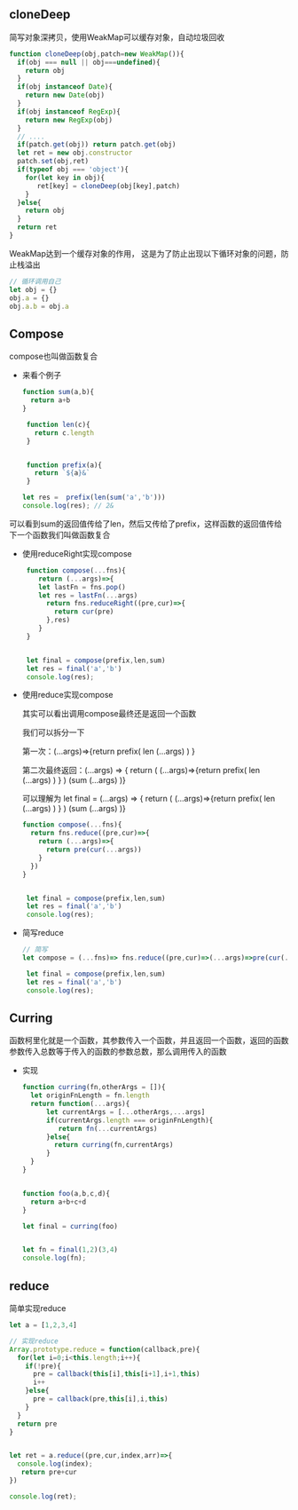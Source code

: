 ## cloneDeep

简写对象深拷贝，使用WeakMap可以缓存对象，自动垃圾回收

```js
function cloneDeep(obj,patch=new WeakMap()){
  if(obj === null || obj===undefined){
    return obj
  }
  if(obj instanceof Date){
    return new Date(obj)
  }
  if(obj instanceof RegExp){
    return new RegExp(obj)
  }
  // ....
  if(patch.get(obj)) return patch.get(obj)
  let ret = new obj.constructor
  patch.set(obj,ret)
  if(typeof obj === 'object'){
    for(let key in obj){
       ret[key] = cloneDeep(obj[key],patch)
    }
  }else{
    return obj
  }
  return ret
}
```

WeakMap达到一个缓存对象的作用， 这是为了防止出现以下循环对象的问题，防止栈溢出

```js
// 循环调用自己 
let obj = {}
obj.a = {}
obj.a.b = obj.a
```

## Compose

compose也叫做函数复合

- 来看个例子

  ```js
  function sum(a,b){
    return a+b
  }
  
   function len(c){
     return c.length
   }
  
  
   function prefix(a){
     return `${a}&`
   }
  
  let res =  prefix(len(sum('a','b')))
  console.log(res); // 2&
  ```

可以看到sum的返回值传给了len，然后又传给了prefix，这样函数的返回值传给下一个函数我们叫做函数复合

- 使用reduceRight实现compose

  ```js
   function compose(...fns){
      return (...args)=>{
      let lastFn = fns.pop()
      let res = lastFn(...args)
        return fns.reduceRight((pre,cur)=>{
          return cur(pre)
        },res)
      }
   }
  
  
   let final = compose(prefix,len,sum)
   let res = final('a','b')
   console.log(res);
  ```

- 使用reduce实现compose

  其实可以看出调用compose最终还是返回一个函数

  我们可以拆分一下

  第一次：(...args)=>{return prefix( len (...args) ) }

  第二次最终返回：(...args) => { return ( (...args)=>{return prefix( len (...args) ) } ) (sum (...args) )}

  可以理解为 let final = (...args) => { return ( (...args)=>{return prefix( len (...args) ) } ) (sum (...args) )}

  ```js
  function compose(...fns){
    return fns.reduce((pre,cur)=>{
      return (...args)=>{
        return pre(cur(...args))
      }
    })
  }
  
  
   let final = compose(prefix,len,sum)
   let res = final('a','b')
   console.log(res);
  ```

- 简写reduce

  ```js
  // 简写
  let compose = (...fns)=> fns.reduce((pre,cur)=>(...args)=>pre(cur(...args)))
  
   let final = compose(prefix,len,sum)
   let res = final('a','b')
   console.log(res);
  
  ```

## Curring

函数柯里化就是一个函数，其参数传入一个函数，并且返回一个函数，返回的函数参数传入总数等于传入的函数的参数总数，那么调用传入的函数

- 实现

  ```js
  function curring(fn,otherArgs = []){
    let originFnLength = fn.length
    return function(...args){
        let currentArgs = [...otherArgs,...args]
        if(currentArgs.length === originFnLength){
           return fn(...currentArgs)
        }else{
          return curring(fn,currentArgs)
        }
    }
  }
  
  
  function foo(a,b,c,d){
    return a+b+c+d
  }
  
  let final = curring(foo)
  
  
  let fn = final(1,2)(3,4)
  console.log(fn);
  ```

## reduce

简单实现reduce

```js
let a = [1,2,3,4]

// 实现reduce
Array.prototype.reduce = function(callback,pre){
  for(let i=0;i<this.length;i++){
    if(!pre){
      pre = callback(this[i],this[i+1],i+1,this)
      i++
    }else{
      pre = callback(pre,this[i],i,this)
    }
  }
  return pre
}


let ret = a.reduce((pre,cur,index,arr)=>{
  console.log(index);
   return pre+cur
})

console.log(ret);


```



